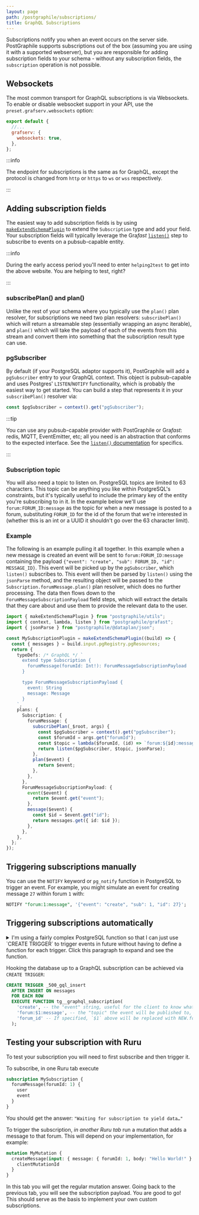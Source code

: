 ```yaml
---
layout: page
path: /postgraphile/subscriptions/
title: GraphQL Subscriptions
---
```


Subscriptions notify you when an event occurs on the server side. PostGraphile
supports subscriptions out of the box (assuming you are using it with a
supported webserver), but you are responsible for adding subscription fields to
your schema - without any subscription fields, the `subscription` operation is
not possible.

## Websockets

The most common transport for GraphQL subscriptions is via Websockets. To
enable or disable websocket support in your API, use the
`preset.grafserv.websockets` option:

```js title="graphile.config.mjs"
export default {
  //...
  grafserv: {
    websockets: true,
  },
};
```

:::info

The endpoint for subscriptions is the same as for GraphQL, except the protocol
is changed from `http` or `https` to `ws` or `wss` respectively.

:::

## Adding subscription fields

The easiest way to add subscription fields is by using
[`makeExtendSchemaPlugin`](./extending/make-extend-schema-plugin.md) to extend the
`Subscription` type and add your field. Your subscription fields will typically
leverage the Gra*fast*
[`listen()`](https://grafast.org/grafast/step-library/standard-steps/listen)
step to subscribe to events on a pubsub-capable entity.

:::info

During the early access period you'll need to enter `helping2test` to get into
the above website. You are helping to test, right?

:::

### subscribePlan() and plan()

Unlike the rest of your schema where you typically use the `plan()` plan
resolver, for subscriptions we need two plan resolvers: `subscribePlan()` which
will return a streamable step (essentially wrapping an async iterable), and
`plan()` which will take the payload of each of the events from this stream and
convert them into something that the subscription result type can use.

### pgSubscriber

By default (if your PostgreSQL adaptor supports it), PostGraphile will add a
`pgSubscriber` entry to your GraphQL context. This object is pubsub-capable and
uses Postgres' `LISTEN`/`NOTIFY` functionality, which is probably the easiest
way to get started. You can build a step that represents it in your
`subscribePlan()` resolver via:

```ts
const $pgSubscriber = context().get("pgSubscriber");
```

:::tip

You can use any pubsub-capable provider with PostGraphile or Gra*fast*: redis,
MQTT, EventEmitter, etc; all you need is an abstraction that conforms to the
expected interface. See the [`listen()`
documentation](https://grafast.org/grafast/step-library/standard-steps/listen)
for specifics.

:::

### Subscription topic

You will also need a topic to listen on. PostgreSQL topics are limited to 63
characters. This topic can be anything you like within PostgreSQL's
constraints, but it's typically useful to include the primary key of the entity
you're subscribing to in it. In the example below we'll use
`forum:FORUM_ID:message` as the topic for when a new message is posted to a
forum, substituting `FORUM_ID` for the id of the forum that we're interested in
(whether this is an int or a UUID it shouldn't go over the 63 character limit).

### Example

The following is an example pulling it all together. In this example when a new
message is created an event will be sent to `forum:FORUM_ID:message` containing
the payload `{"event": "create", "sub": FORUM_ID, "id": MESSAGE_ID}`. This event will be picked up
by the `pgSubscriber`, which `listen()` subscribes to. This event will then be
parsed by `listen()` using the `jsonParse` method, and the resulting object
will be passed to the `Subscription.forumMessage.plan()` plan resolver, which
does no further processing. The data then flows down to the
`ForumMessageSubscriptionPayload` field steps, which will extract the details
that they care about and use them to provide the relevant data to the user.

```ts
import { makeExtendSchemaPlugin } from "postgraphile/utils";
import { context, lambda, listen } from "postgraphile/grafast";
import { jsonParse } from "postgraphile/@dataplan/json";

const MySubscriptionPlugin = makeExtendSchemaPlugin((build) => {
  const { messages } = build.input.pgRegistry.pgResources;
  return {
    typeDefs: /* GraphQL */ `
      extend type Subscription {
        forumMessage(forumId: Int!): ForumMessageSubscriptionPayload
      }

      type ForumMessageSubscriptionPayload {
        event: String
        message: Message
      }
    `,
    plans: {
      Subscription: {
        forumMessage: {
          subscribePlan(_$root, args) {
            const $pgSubscriber = context().get("pgSubscriber");
            const $forumId = args.get("forumId");
            const $topic = lambda($forumId, (id) => `forum:${id}:message`);
            return listen($pgSubscriber, $topic, jsonParse);
          },
          plan($event) {
            return $event;
          },
        },
      },
      ForumMessageSubscriptionPayload: {
        event($event) {
          return $event.get("event");
        },
        message($event) {
          const $id = $event.get("id");
          return messages.get({ id: $id });
        },
      },
    },
  };
});
```

## Triggering subscriptions manually

You can use the `NOTIFY` keyword or `pg_notify` function in PostgreSQL to
trigger an event. For example, you might simulate an event for creating message
`27` within forum `1` with:

```sql
NOTIFY "forum:1:message", '{"event": "create", "sub": 1, "id": 27}';
```

## Triggering subscriptions automatically

<details>
<summary>
I'm using a fairly complex PostgreSQL function so that I can just use `CREATE TRIGGER` to trigger events in future without having to define a function for
each trigger. Click this paragraph to expand and see the function.
</summary>

**IMPORTANT**: this trigger assumes that the primary key for your tables is
always `id`. If this is not the case, you should delete the line containing
`'id', v_record.id`.

```sql
CREATE FUNCTION tg__graphql_subscription() RETURNS trigger
    LANGUAGE plpgsql
    AS $_$
declare
  v_process_new bool = (TG_OP = 'INSERT' OR TG_OP = 'UPDATE');
  v_process_old bool = (TG_OP = 'UPDATE' OR TG_OP = 'DELETE');
  v_event text = TG_ARGV[0];
  v_topic_template text = TG_ARGV[1];
  v_attribute text = TG_ARGV[2];
  v_record record;
  v_sub text;
  v_topic text;
  v_i int = 0;
  v_last_topic text;
begin
  for v_i in 0..1 loop
    if (v_i = 0) and v_process_new is true then
      v_record = new;
    elsif (v_i = 1) and v_process_old is true then
      v_record = old;
    else
      continue;
    end if;
     if v_attribute is not null then
      execute 'select $1.' || quote_ident(v_attribute)
        using v_record
        into v_sub;
    end if;
    if v_sub is not null then
      v_topic = replace(v_topic_template, '$1', v_sub);
    else
      v_topic = v_topic_template;
    end if;
    if v_topic is distinct from v_last_topic then
      -- This if statement prevents us from triggering the same notification twice
      v_last_topic = v_topic;
      perform pg_notify(v_topic, json_build_object(
        'event', v_event,
        'subject', v_sub,
        /* highlight-next-line */
        'id', v_record.id
      )::text);
    end if;
  end loop;
  return v_record;
end;
$_$;
```

</details>

Hooking the database up to a GraphQL subscription can be achieved via `CREATE
TRIGGER`:

```sql
CREATE TRIGGER _500_gql_insert
  AFTER INSERT ON messages
  FOR EACH ROW
  EXECUTE FUNCTION tg__graphql_subscription(
    'create', -- the "event" string, useful for the client to know what happened
    'forum:$1:message', -- the "topic" the event will be published to, as a template
    'forum_id' -- If specified, `$1` above will be replaced with NEW.forum_id or OLD.forum_id from the trigger.
  );
```

## Testing your subscription with Ruru

To test your subscription you will need to first subscribe and then trigger it.

To subscribe, in one Ruru tab execute

```graphql
subscription MySubscription {
  forumMessage(forumId: 1) {
    user
    event
  }
}
```

You should get the answer: `"Waiting for subscription to yield data…"`

To trigger the subscription, _in another Ruru tab_ run a mutation that adds a
message to that forum. This will depend on your implementation, for example:

```graphql
mutation MyMutation {
  createMessage(input: { message: { forumId: 1, body: "Hello World!" } }) {
    clientMutationId
  }
}
```

In this tab you will get the regular mutation answer. Going back to the previous
tab, you will see the subscription payload. You are good to go! This should
serve as the basis to implement your own custom subscriptions.
